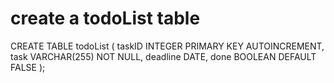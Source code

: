 # create a todoList table

CREATE TABLE todoList (
    taskID INTEGER PRIMARY KEY AUTOINCREMENT,
    task VARCHAR(255) NOT NULL,
    deadline DATE,
    done BOOLEAN DEFAULT FALSE
);